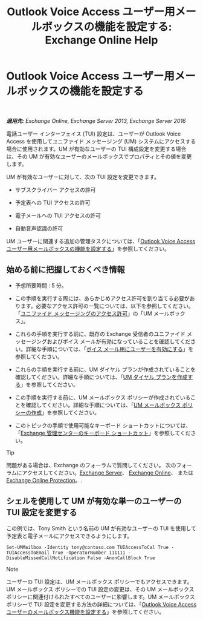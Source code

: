 ﻿---
title: 'Outlook Voice Access ユーザー用メールボックスの機能を設定する: Exchange Online Help'
TOCTitle: Outlook Voice Access ユーザー用メールボックスの機能を設定する
ms:assetid: a56bfd75-7bc5-49b9-b098-06855a720dcd
ms:mtpsurl: https://technet.microsoft.com/ja-jp/library/Bb124030(v=EXCHG.150)
ms:contentKeyID: 50555840
ms.date: 05/22/2018
mtps_version: v=EXCHG.150
ms.translationtype: HT
---

# Outlook Voice Access ユーザー用メールボックスの機能を設定する

 

_**適用先:** Exchange Online, Exchange Server 2013, Exchange Server 2016_

電話ユーザー インターフェイス (TUI) 設定は、ユーザーが Outlook Voice Access を使用してユニファイド メッセージング (UM) システムにアクセスする場合に使用されます。UM が有効なユーザーの TUI 構成設定を変更する場合は、その UM が有効なユーザーのメールボックスでプロパティとその値を変更します。

UM が有効なユーザーに対して、次の TUI 設定を変更できます。

  - サブスクライバー アクセスの許可

  - 予定表への TUI アクセスの許可

  - 電子メールへの TUI アクセスの許可

  - 自動音声認識の許可

UM ユーザーに関連する追加の管理タスクについては、「[Outlook Voice Access ユーザー用メールボックスの機能を設定する](set-mailbox-features-for-an-outlook-voice-access-user-exchange-2013-help.md)」を参照してください。

## 始める前に把握しておくべき情報

  - 予想所要時間 : 5 分。

  - この手順を実行する際には、あらかじめアクセス許可を割り当てる必要があります。必要なアクセス許可の一覧については、以下を参照してください。「[ユニファイド メッセージングのアクセス許可](unified-messaging-permissions-exchange-2013-help.md)」の「UM メールボックス」。

  - これらの手順を実行する前に、既存の Exchange 受信者のユニファイド メッセージングおよびボイス メールが有効になっていることを確認してください。詳細な手順については、「[ボイス メール用にユーザーを有効にする](enable-a-user-for-voice-mail-exchange-2013-help.md)」を参照してください。

  - これらの手順を実行する前に、UM ダイヤル プランが作成されていることを確認してください。詳細な手順については、「[UM ダイヤル プランを作成する](create-a-um-dial-plan-exchange-2013-help.md)」を参照してください。

  - この手順を実行する前に、UM メールボックス ポリシーが作成されていることを確認してください。詳細な手順については、「[UM メールボックス ポリシーの作成](create-a-um-mailbox-policy-exchange-2013-help.md)」を参照してください。

  - このトピックの手順で使用可能なキーボード ショートカットについては、「[Exchange 管理センターのキーボード ショートカット](keyboard-shortcuts-in-the-exchange-admin-center-exchange-online-protection-help.md)」を参照してください。


> [!TIP]
> 問題がある場合は、Exchange のフォーラムで質問してください。 次のフォーラムにアクセスしてください。<A href="https://go.microsoft.com/fwlink/p/?linkid=60612">Exchange Server</A>、 <A href="https://go.microsoft.com/fwlink/p/?linkid=267542">Exchange Online</A>、 または <A href="https://go.microsoft.com/fwlink/p/?linkid=285351">Exchange Online Protection</A>。.



## シェルを使用して UM が有効な単一のユーザーの TUI 設定を変更する

この例では、Tony Smith という名前の UM が有効なユーザーの TUI を使用して予定表と電子メールにアクセスできるようにします。

    Set-UMMailbox -Identity tony@contoso.com TUIAccessToCal True -TUIAccessToEmail True -OperatorNumber 111111 -DisableMissedCallNotification False -AnonCallBlock True


> [!NOTE]
> ユーザーの TUI 設定は、UM メールボックス ポリシーでもアクセスできます。UM メールボックス ポリシーでの TUI 設定の変更は、その UM メールボックス ポリシーに関連付けられたすべてのユーザーに影響します。UM メールボックス ポリシーで TUI 設定を変更する方法の詳細については、「<A href="set-mailbox-features-for-outlook-voice-access-users-exchange-2013-help.md">Outlook Voice Access ユーザーのメールボックス機能を設定する</A>」を参照してください。


